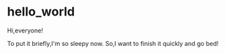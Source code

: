 # hello_world

Hi,everyone!

To put it briefly,I'm so sleepy now.
So,I want to finish it quickly and go bed!
